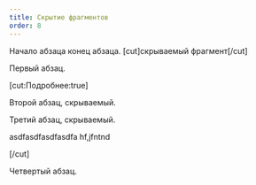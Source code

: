 ```yaml
---
title: Скрытие фрагментов
order: 8
---
```


Начало абзаца конец абзаца. [cut]скрываемый фрагмент[/cut]

Первый абзац.

[cut:Подробнее:true]

Второй абзац, скрываемый.

Третий абзац, скрываемый.

asdfasdfasdfasdfa hf,jfntnd

[/cut]

Четвертый абзац.
